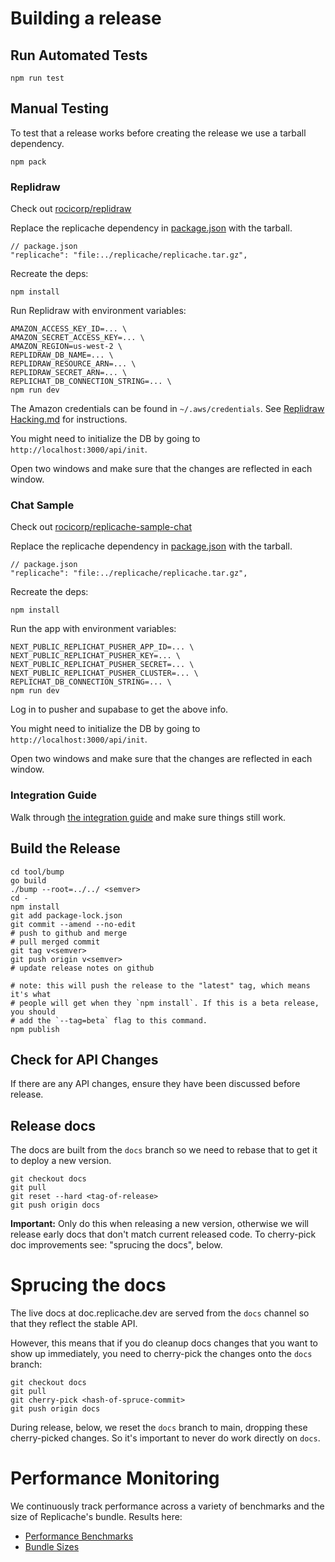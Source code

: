 # Building a release

## Run Automated Tests

```
npm run test
```

## Manual Testing

To test that a release works before creating the release we use a tarball dependency.

```
npm pack
```

### Replidraw

Check out [rocicorp/replidraw](https://github.com/rocicorp/replidraw)

Replace the replicache dependency in
[package.json](https://github.com/rocicorp/replidraw/blob/master/package.json)
with the tarball.

```
// package.json
"replicache": "file:../replicache/replicache.tar.gz",
```

Recreate the deps:

```
npm install
```

Run Replidraw with environment variables:

```
AMAZON_ACCESS_KEY_ID=... \
AMAZON_SECRET_ACCESS_KEY=... \
AMAZON_REGION=us-west-2 \
REPLIDRAW_DB_NAME=... \
REPLIDRAW_RESOURCE_ARN=... \
REPLIDRAW_SECRET_ARN=... \
REPLICHAT_DB_CONNECTION_STRING=... \
npm run dev
```

The Amazon credentials can be found in `~/.aws/credentials`. See [Replidraw
Hacking.md](https://github.com/rocicorp/replidraw/blob/master/HACKING.md) for
instructions.

You might need to initialize the DB by going to `http://localhost:3000/api/init`.

Open two windows and make sure that the changes are reflected in each window.

### Chat Sample

Check out [rocicorp/replicache-sample-chat](https://github.com/rocicorp/replicache-sample-chat)

Replace the replicache dependency in
[package.json](https://github.com/rocicorp/replicache-sample-chat/blob/master/package.json)
with the tarball.

```
// package.json
"replicache": "file:../replicache/replicache.tar.gz",
```

Recreate the deps:

```
npm install
```

Run the app with environment variables:

```
NEXT_PUBLIC_REPLICHAT_PUSHER_APP_ID=... \
NEXT_PUBLIC_REPLICHAT_PUSHER_KEY=... \
NEXT_PUBLIC_REPLICHAT_PUSHER_SECRET=... \
NEXT_PUBLIC_REPLICHAT_PUSHER_CLUSTER=... \
REPLICHAT_DB_CONNECTION_STRING=... \
npm run dev
```

Log in to pusher and supabase to get the above info.

You might need to initialize the DB by going to `http://localhost:3000/api/init`.

Open two windows and make sure that the changes are reflected in each window.

### Integration Guide

Walk through [the integration guide](https://doc.replicache.dev/guide/intro) and make sure things still work.

## Build the Release

```
cd tool/bump
go build
./bump --root=../../ <semver>
cd -
npm install
git add package-lock.json
git commit --amend --no-edit
# push to github and merge
# pull merged commit
git tag v<semver>
git push origin v<semver>
# update release notes on github

# note: this will push the release to the "latest" tag, which means it's what
# people will get when they `npm install`. If this is a beta release, you should
# add the `--tag=beta` flag to this command.
npm publish
```

## Check for API Changes

If there are any API changes, ensure they have been discussed before release.

## Release docs

The docs are built from the `docs` branch so we need to rebase that to get it
to deploy a new version.

```
git checkout docs
git pull
git reset --hard <tag-of-release>
git push origin docs
```

**Important:** Only do this when releasing a new version, otherwise we will release early docs that don't match current released code. To cherry-pick doc improvements see: "sprucing the docs", below.

# Sprucing the docs

The live docs at doc.replicache.dev are served from the `docs` channel so that they reflect the stable API.

However, this means that if you do cleanup docs changes that you want to show up immediately, you need to cherry-pick the changes onto the `docs` branch:

```
git checkout docs
git pull
git cherry-pick <hash-of-spruce-commit>
git push origin docs
```

During release, below, we reset the `docs` branch to main, dropping these cherry-picked changes. So it's important to never do work directly on `docs`.

# Performance Monitoring

We continuously track performance across a variety of benchmarks and the size of Replicache's bundle. 
Results here:
* [Performance Benchmarks](https://rocicorp.github.io/replicache/perf-v2/)
* [Bundle Sizes](https://rocicorp.github.io/replicache/bundle-sizes)
